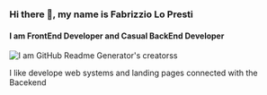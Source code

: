 ### Hi there 👋, my name is Fabrizzio Lo Presti
#### I am FrontEnd Developer and Casual BackEnd Developer
![I am GitHub Readme Generator's creatorss](https://img.freepik.com/free-vector/web-development-coding-programming-futuristic-banner-computer-code-laptop_3482-5582.jpg)

I like develope web systems and  landing pages connected with the Bacekend

<!--
**FabrizzioLoPresti/FabrizzioLoPresti** is a ✨ _special_ ✨ repository because its `README.md` (this file) appears on your GitHub profile.

Here are some ideas to get you started:

- 🔭 I’m currently working on ...
- 🌱 I’m currently learning ...
- 👯 I’m looking to collaborate on ...
- 🤔 I’m looking for help with ...
- 💬 Ask me about ...
- 📫 How to reach me: ...
- 😄 Pronouns: ...
- ⚡ Fun fact: ...
-->
